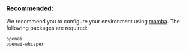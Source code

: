 ### **Recommended:**  
We recommend you to configure your environment using [mamba](https://pypi.org/project/mamba/). The following packages are required:
```
openai
openai-whisper

```
